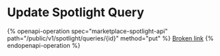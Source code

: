 # Update Spotlight Query

{% openapi-operation spec="marketplace-spotlight-api" path="/public/v1/spotlight/queries/{id}" method="put" %}
[Broken link](broken-reference)
{% endopenapi-operation %}
